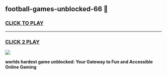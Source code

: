 
## football-games-unblocked-66 👋
<h3>
<a href="https://premium.freeplayer.one?title=football-games-unblocked-66&ref=14F">CLICK TO PLAY</a></h3>
<hr>

<h3>
<a href="https://premium.freeplayer.one?title=football-games-unblocked-66&ref=14F">CLICK 2 PLAY</a>
  
</h3>

<a href="https://premium.freeplayer.one?title=football-games-unblocked-66&ref=12F/"><img src="https://clearcache.store/games.png"></a>


**worlds hardest game unblocked: Your Gateway to Fun and Accessible Online Gaming**

